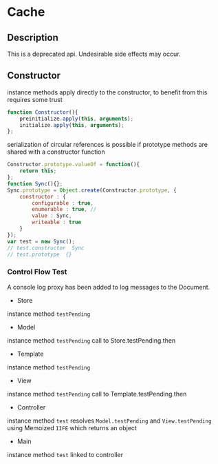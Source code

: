 # Cache

## Description

This is a deprecated api. Undesirable side effects may occur.

## Constructor

instance methods apply directly to the constructor, to benefit from this requires some trust

```javascript
function Constructor(){
    preinitialize.apply(this, arguments);
    initialize.apply(this, arguments);
};
```

serialization of circular references is possible if prototype methods are shared with a constructor function

```javascript
Constructor.prototype.valueOf = function(){
    return this;
};
function Sync(){};
Sync.prototype = Object.create(Constructor.prototype, {
    constructor : {
        configurable : true,
        enumerable : true, // 
        value : Sync,
        writeable : true
    }
});
var test = new Sync();
// test.constructor  Sync
// test.prototype  {}
```

### Control Flow Test

A console log proxy has been added to log messages to the Document.

- Store

instance method `testPending`

- Model

instance method `testPending` call to Store.testPending.then

- Template

instance method `testPending`

- View

instance method `testPending` call to Template.testPending.then

- Controller

instance method `test` resolves `Model.testPending` and `View.testPending` using Memoized `IIFE` which returns an object


- Main

instance method `test` linked to controller
